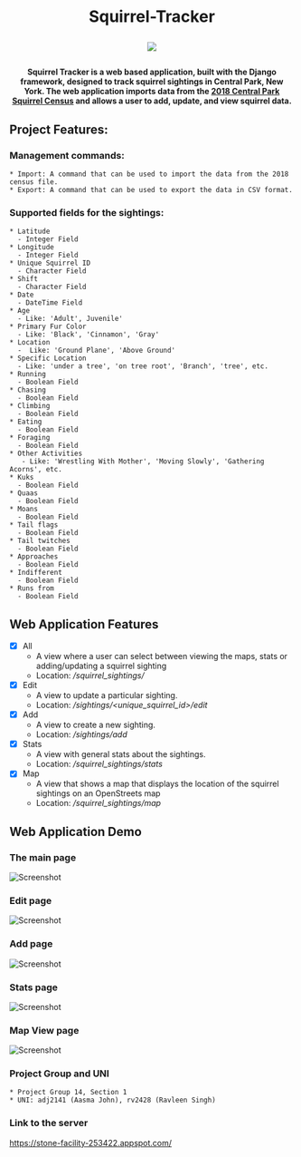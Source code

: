 <h1 align="center"> Squirrel-Tracker 

![](https://encrypted-tbn0.gstatic.com/images?q=tbn:ANd9GcSDmxds7w_jy3_ZUSU7n9mxwqa-EwfldIOv0kIfusMwLYt7OYeY&s.jpg)
</h1>
<h4 align="center">Squirrel Tracker is a web based application, built with the Django framework, designed to track squirrel sightings in Central Park, New York. The web application imports data from the  <a href="https://data.cityofnewyork.us/Environment/2018-Central-Park-Squirrel-Census-Squirrel-Data/vfnx-vebw">2018 Central Park Squirrel Census</a> and allows a user to add, update, and view squirrel data. 
</h4>

## Project Features:
### Management commands:
    * Import: A command that can be used to import the data from the 2018 census file.
    * Export: A command that can be used to export the data in CSV format.
### Supported fields for the sightings:
    * Latitude
      - Integer Field
    * Longitude
      - Integer Field
    * Unique Squirrel ID
      - Character Field
    * Shift
      - Character Field
    * Date
      - DateTime Field
    * Age
      - Like: 'Adult', Juvenile'
    * Primary Fur Color
      - Like: 'Black', 'Cinnamon', 'Gray'
    * Location
      -  Like: 'Ground Plane', 'Above Ground'
    * Specific Location
      - Like: 'under a tree', 'on tree root', 'Branch', 'tree', etc.  
    * Running
      - Boolean Field
    * Chasing
      - Boolean Field
    * Climbing
      - Boolean Field
    * Eating
      - Boolean Field
    * Foraging
      - Boolean Field
    * Other Activities
       - Like: 'Wrestling With Mother', 'Moving Slowly', 'Gathering Acorns', etc.
    * Kuks
      - Boolean Field
    * Quaas
      - Boolean Field
    * Moans
      - Boolean Field
    * Tail flags
      - Boolean Field
    * Tail twitches
      - Boolean Field
    * Approaches
      - Boolean Field
    * Indifferent
      - Boolean Field
    * Runs from
      - Boolean Field

## Web Application Features
- [x] All
    + A view where a user can select between viewing the maps, stats or adding/updating a squirrel sighting
    + Location: */squirrel_sightings/*
- [x] Edit
    + A view to update a particular sighting. 
    + Location: */sightings/<unique_squirrel_id>/edit*
- [x] Add
    + A view to create a new sighting. 
    + Location: */sightings/add*
- [x] Stats
    + A view with general stats about the sightings.
    + Location: */squirrel_sightings/stats*
- [x] Map
    + A view that shows a map that displays the location of the squirrel sightings on an OpenStreets map
    + Location: */squirrel_sightings/map*
    
## Web Application Demo 
### The main page
![Screenshot](5.png)
### Edit page
![Screenshot](4.png)
### Add page
![Screenshot](3.png)
### Stats page
![Screenshot](2.png)
### Map View page
![Screenshot](1.png)

### Project Group and UNI
    * Project Group 14, Section 1
    * UNI: adj2141 (Aasma John), rv2428 (Ravleen Singh)
    

### Link to the server
https://stone-facility-253422.appspot.com/



